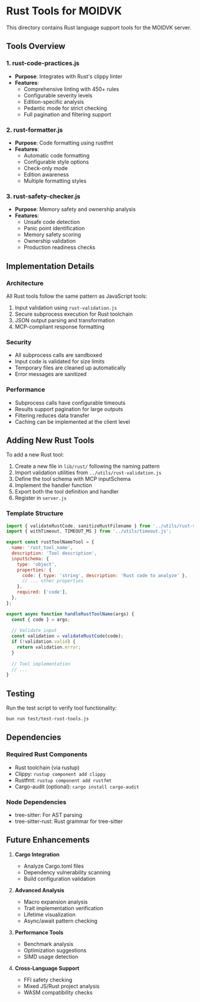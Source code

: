 # Rust Tools for MOIDVK

This directory contains Rust language support tools for the MOIDVK server.

## Tools Overview

### 1. rust-code-practices.js
- **Purpose**: Integrates with Rust's clippy linter
- **Features**: 
  - Comprehensive linting with 450+ rules
  - Configurable severity levels
  - Edition-specific analysis
  - Pedantic mode for strict checking
  - Full pagination and filtering support

### 2. rust-formatter.js
- **Purpose**: Code formatting using rustfmt
- **Features**:
  - Automatic code formatting
  - Configurable style options
  - Check-only mode
  - Edition awareness
  - Multiple formatting styles

### 3. rust-safety-checker.js
- **Purpose**: Memory safety and ownership analysis
- **Features**:
  - Unsafe code detection
  - Panic point identification
  - Memory safety scoring
  - Ownership validation
  - Production readiness checks

## Implementation Details

### Architecture
All Rust tools follow the same pattern as JavaScript tools:
1. Input validation using `rust-validation.js`
2. Secure subprocess execution for Rust toolchain
3. JSON output parsing and transformation
4. MCP-compliant response formatting

### Security
- All subprocess calls are sandboxed
- Input code is validated for size limits
- Temporary files are cleaned up automatically
- Error messages are sanitized

### Performance
- Subprocess calls have configurable timeouts
- Results support pagination for large outputs
- Filtering reduces data transfer
- Caching can be implemented at the client level

## Adding New Rust Tools

To add a new Rust tool:

1. Create a new file in `lib/rust/` following the naming pattern
2. Import validation utilities from `../utils/rust-validation.js`
3. Define the tool schema with MCP inputSchema
4. Implement the handler function
5. Export both the tool definition and handler
6. Register in `server.js`

### Template Structure
```javascript
import { validateRustCode, sanitizeRustFilename } from '../utils/rust-validation.js';
import { withTimeout, TIMEOUT_MS } from '../utils/timeout.js';

export const rustToolNameTool = {
  name: 'rust_tool_name',
  description: 'Tool description',
  inputSchema: {
    type: 'object',
    properties: {
      code: { type: 'string', description: 'Rust code to analyze' },
      // ... other properties
    },
    required: ['code'],
  },
};

export async function handleRustToolName(args) {
  const { code } = args;
  
  // Validate input
  const validation = validateRustCode(code);
  if (!validation.valid) {
    return validation.error;
  }
  
  // Tool implementation
  // ...
}
```

## Testing

Run the test script to verify tool functionality:
```bash
bun run test/test-rust-tools.js
```

## Dependencies

### Required Rust Components
- Rust toolchain (via rustup)
- Clippy: `rustup component add clippy`
- Rustfmt: `rustup component add rustfmt`
- Cargo-audit (optional): `cargo install cargo-audit`

### Node Dependencies
- tree-sitter: For AST parsing
- tree-sitter-rust: Rust grammar for tree-sitter

## Future Enhancements

1. **Cargo Integration**
   - Analyze Cargo.toml files
   - Dependency vulnerability scanning
   - Build configuration validation

2. **Advanced Analysis**
   - Macro expansion analysis
   - Trait implementation verification
   - Lifetime visualization
   - Async/await pattern checking

3. **Performance Tools**
   - Benchmark analysis
   - Optimization suggestions
   - SIMD usage detection

4. **Cross-Language Support**
   - FFI safety checking
   - Mixed JS/Rust project analysis
   - WASM compatibility checks